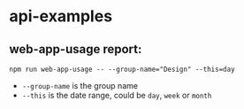 # api-examples

## web-app-usage report:
`npm run web-app-usage -- --group-name="Design" --this=day`
* `--group-name` is the group name
* `--this` is the date range, could be `day`, `week` or `month`